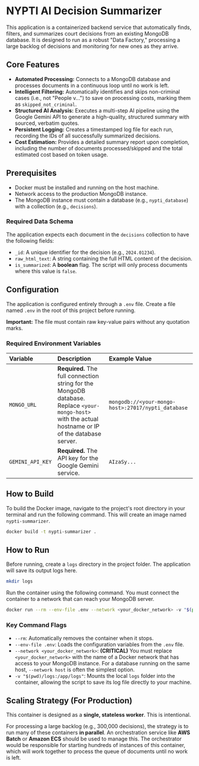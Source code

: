 # NYPTI AI Decision Summarizer

This application is a containerized backend service that automatically finds, filters, and summarizes court decisions from an existing MongoDB database. It is designed to run as a robust "Data Factory," processing a large backlog of decisions and monitoring for new ones as they arrive.

## Core Features

-   **Automated Processing:** Connects to a MongoDB database and processes documents in a continuous loop until no work is left.
-   **Intelligent Filtering:** Automatically identifies and skips non-criminal cases (i.e., not "People v...") to save on processing costs, marking them as `skipped_not_criminal`.
-   **Structured AI Analysis:** Executes a multi-step AI pipeline using the Google Gemini API to generate a high-quality, structured summary with sourced, verbatim quotes.
-   **Persistent Logging:** Creates a timestamped log file for each run, recording the IDs of all successfully summarized decisions.
-   **Cost Estimation:** Provides a detailed summary report upon completion, including the number of documents processed/skipped and the total estimated cost based on token usage.

## Prerequisites

-   Docker must be installed and running on the host machine.
-   Network access to the production MongoDB instance.
-   The MongoDB instance must contain a database (e.g., `nypti_database`) with a collection (e.g., `decisions`).

### Required Data Schema

The application expects each document in the `decisions` collection to have the following fields:
-   `_id`: A unique identifier for the decision (e.g., `2024.01234`).
-   `raw_html_text`: A string containing the full HTML content of the decision.
-   `is_summarized`: A **boolean** flag. The script will only process documents where this value is `false`.

## Configuration

The application is configured entirely through a `.env` file. Create a file named `.env` in the root of this project before running.

**Important:** The file must contain raw key-value pairs without any quotation marks.

### Required Environment Variables

| Variable | Description | Example Value |
| :--- | :--- | :--- |
| `MONGO_URL` | **Required.** The full connection string for the MongoDB database. Replace `<your-mongo-host>` with the actual hostname or IP of the database server. | `mongodb://<your-mongo-host>:27017/nypti_database` |
| `GEMINI_API_KEY`| **Required.** The API key for the Google Gemini service. | `AIzaSy...` |

## How to Build

To build the Docker image, navigate to the project's root directory in your terminal and run the following command. This will create an image named `nypti-summarizer`.

```bash
docker build -t nypti-summarizer .
```

## How to Run

Before running, create a `logs` directory in the project folder. The application will save its output logs here.

```bash
mkdir logs
```

Run the container using the following command. You must connect the container to a network that can reach your MongoDB server.

```bash
docker run --rm --env-file .env --network <your_docker_network> -v "$(pwd)/logs:/app/logs" nypti-summarizer
```

### Key Command Flags

-   `--rm`: Automatically removes the container when it stops.
-   `--env-file .env`: Loads the configuration variables from the `.env` file.
-   `--network <your_docker_network>`: **(CRITICAL)** You must replace `<your_docker_network>` with the name of a Docker network that has access to your MongoDB instance. For a database running on the same host, `--network host` is often the simplest option.
-   `-v "$(pwd)/logs:/app/logs"`: Mounts the local `logs` folder into the container, allowing the script to save its log file directly to your machine.

## Scaling Strategy (For Production)

This container is designed as a **single, stateless worker**. This is intentional.

For processing a large backlog (e.g., 300,000 decisions), the strategy is to run many of these containers **in parallel**. An orchestration service like **AWS Batch** or **Amazon ECS** should be used to manage this. The orchestrator would be responsible for starting hundreds of instances of this container, which will work together to process the queue of documents until no work is left.
